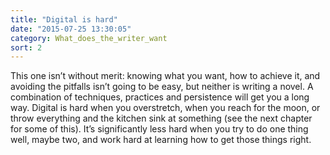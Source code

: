 ```yaml
---
title: "Digital is hard"
date: "2015-07-25 13:30:05"
category: What_does_the_writer_want
sort: 2
---
```


This one isn’t without merit: knowing what you want, how to achieve it,
and avoiding the pitfalls isn’t going to be easy, but neither is writing
a novel. A combination of techniques, practices and persistence will get
you a long way. Digital is hard when you overstretch, when you reach for
the moon, or throw everything and the kitchen sink at something (see the
next chapter for some of this). It’s significantly less hard when you
try to do one thing well, maybe two, and work hard at learning how to
get those things right.
